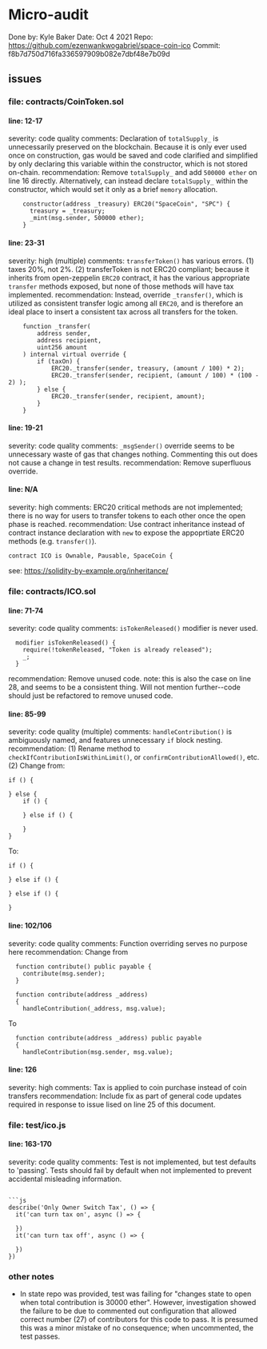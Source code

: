 # Micro-audit

Done by: Kyle Baker
Date: Oct 4 2021
Repo: https://github.com/ezenwankwogabriel/space-coin-ico
Commit: f8b7d750d716fa336597909b082e7dbf48e7b09d


## issues

### file: contracts/CoinToken.sol 

#### line: 12-17
severity: code quality
comments: Declaration of `totalSupply_` is unnecessarily preserved on the blockchain. Because it is only ever used once on construction, gas would be saved and code clarified and simplified by only declaring this variable within the constructor, which is not stored on-chain.
recommendation: Remove `totalSupply_` and add `500000 ether` on line 16 directly. Alternatively, can instead declare `totalSupply_` within the constructor, which would set it only as a brief `memory` allocation.
```
    constructor(address _treasury) ERC20("SpaceCoin", "SPC") {
      treasury = _treasury;
      _mint(msg.sender, 500000 ether);
    }
```


#### line: 23-31
severity: high (multiple)
comments: `transferToken()` has various errors. (1) taxes 20%, not 2%. (2) transferToken is not ERC20 compliant; because it inherits from open-zeppelin `ERC20` contract, it has the various appropriate `transfer` methods exposed, but none of those methods will have tax implemented. 
recommendation: Instead, override `_transfer()`, which is utilized as consistent transfer logic among all `ERC20`, and is therefore an ideal place to insert a consistent tax across all transfers for the token. 
```
    function _transfer(
        address sender,
        address recipient,
        uint256 amount
    ) internal virtual override {
        if (taxOn) {
            ERC20._transfer(sender, treasury, (amount / 100) * 2);
            ERC20._transfer(sender, recipient, (amount / 100) * (100 - 2) );
        } else {
            ERC20._transfer(sender, recipient, amount);
        }
    }
```


#### line: 19-21
severity: code quality
comments: `_msgSender()` override seems to be unnecessary waste of gas that changes nothing. Commenting this out does not cause a change in test results.
recommendation: Remove superfluous override.



#### line: N/A
severity: high
comments: ERC20 critical methods are not implemented; there is no way for users to transfer tokens to each other once the open phase is reached.
recommendation: Use contract inheritance instead of contract instance declaration with `new` to expose the appoprtiate ERC20 methods (e.g. `transfer()`).
```
contract ICO is Ownable, Pausable, SpaceCoin {
```
see: https://solidity-by-example.org/inheritance/







### file: contracts/ICO.sol 

#### line: 71-74
severity: code quality
comments: `isTokenReleased()` modifier is never used.
```
  modifier isTokenReleased() {
    require(!tokenReleased, "Token is already released");
    _;
  }
```
recommendation: Remove unused code.
note: this is also the case on line 28, and seems to be a consistent thing. Will not mention further--code should just be refactored to remove unused code.


#### line: 85-99
severity: code quality (multiple)
comments: `handleContribution()` is ambiguously named, and features unnecessary `if` block nesting.
recommendation: 
(1) Rename method to `checkIfContributionIsWithinLimit()`, or `confirmContributionAllowed()`, etc.
(2) Change from:
```
if () {

} else {
    if () {

    } else if () {

    }  
}
```
To:
```
if () {

} else if () {

} else if () {

}  
```


#### line: 102/106
severity: code quality
comments: Function overriding serves no purpose here
recommendation:
Change from
```
  function contribute() public payable {
    contribute(msg.sender);
  }

  function contribute(address _address) 
  {
    handleContribution(_address, msg.value);

```
To
```
  function contribute(address _address) public payable
  {
    handleContribution(msg.sender, msg.value);
```

#### line: 126
severity: high
comments: Tax is applied to coin purchase instead of coin transfers
recommendation: Include fix as part of general code updates required in response to issue lised on line 25 of this document.






### file: test/ico.js 

#### line: 163-170
severity: code quality
comments: Test is not implemented, but test defaults to 'passing'. Tests should fail by default when not implemented to prevent accidental misleading information.
```

```js
describe('Only Owner Switch Tax', () => {
  it('can turn tax on', async () => {

  })
  it('can turn tax off', async () => {

  })
})

```


### other notes
- In state repo was provided, test was failing for "changes state to open when total contribution is 30000 ether". However, investigation showed the failure to be due to commented out configuration that allowed correct number (27) of contributors for this code to pass. It is presumed this was a minor mistake of no consequence; when uncommented, the test passes.
